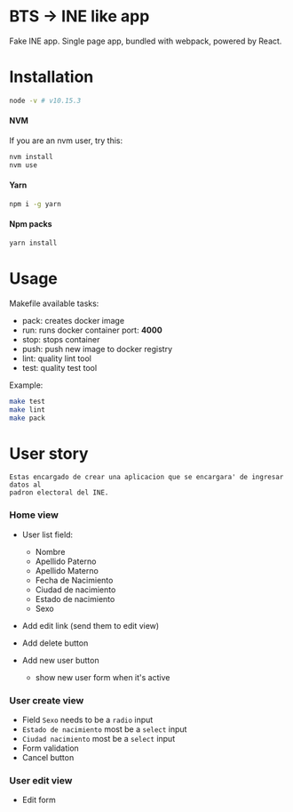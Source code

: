 BTS -> INE like app
===================

Fake INE app. Single page app, bundled with webpack,
powered by React.

# Installation

```bash
node -v # v10.15.3
```

#### NVM

If you are an nvm user, try this:

```bash
nvm install
nvm use

```

#### Yarn

```bash
npm i -g yarn
```

#### Npm packs

```bash
yarn install
```

# Usage

Makefile available tasks: 

- pack: creates docker image
- run: runs docker container port: **4000**
- stop: stops container
- push: push new image to docker registry
- lint: quality lint tool
- test: quality test tool

Example:
```bash
make test
make lint
make pack
```

# User story

```
Estas encargado de crear una aplicacion que se encargara' de ingresar datos al 
padron electoral del INE. 
```

### Home view

- User list field:
  - Nombre
  - Apellido Paterno
  - Apellido Materno
  - Fecha de Nacimiento
  - Ciudad de nacimiento
  - Estado de nacimiento
  - Sexo
  
- Add edit link (send them to edit view)
- Add delete button
- Add new user button
  - show new user form when it's active

### User create view

- Field `Sexo` needs to be a `radio` input
- `Estado de nacimiento` most be a `select` input
- `Ciudad nacimiento` most be a `select` input
- Form validation
- Cancel button
  
### User edit view 

- Edit form

